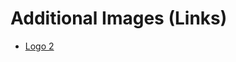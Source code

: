 #  Additional Images (Links)

- [Logo 2](https://pixabay.com/en/security-secure-technology-safety-2168234/)
